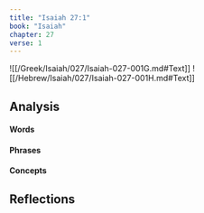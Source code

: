 ```yaml
---
title: "Isaiah 27:1"
book: "Isaiah"
chapter: 27
verse: 1
---
```

![[/Greek/Isaiah/027/Isaiah-027-001G.md#Text]]
![[/Hebrew/Isaiah/027/Isaiah-027-001H.md#Text]]

## Analysis

#### Words

#### Phrases

#### Concepts

## Reflections
